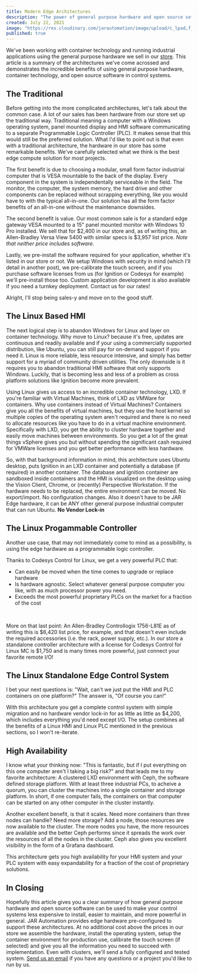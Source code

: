 ```yaml
---
title: Modern Edge Architectures
description: "The power of general purpose hardware and open source software"
created: July 22, 2021
image: "https://res.cloudinary.com/jarautomation/image/upload/c_lpad,f_auto,w_160,h_160/v1609275780/architectures/HA%20SCADA.png"
published: true
---
```


<script>
import JarImage from '$lib/components/JarImage.svelte'
import JarContainerMigration from '$lib/components/JarContainerMigration.svelte'
</script>

We've been working with container technology and running industrial applications using the general purpose hardware we sell in our [store](/store). This article is a summary of the architectures we've come acrossed and demonstrates the incredible benefits of using general purpose hardware, container technology, and open source software in control systems.

## The Traditional
Before getting into the more complicated architectures, let's talk about the common case. A lot of our sales has been hardware from our store set up the traditional way. Traditional meaning a computer with a Windows operating system, panel mounted display and HMI software communicating to a separate Programmable Logic Controller (PLC). It makes sense that this would still be the preferred solution. What I'd like to point out is that even with a traditional architecture, the hardware in our store has some remarkable benefits. We've carefully selected what we think is the best edge compute solution for most projects.

<JarImage aspect-ratio="1" basis="600px" color="transparent" src="https://res.cloudinary.com/jarautomation/image/upload/v1611504056/architectures/Traditional.png" lazy-src="https://res.cloudinary.com/jarautomation/image/upload/e_blur:1000,q_1,f_auto/v1611504056/architectures/Traditional.png" alt="Traditional Windows-based Standalone HMI"></JarImage>

The first benefit is due to choosing a modular, small form factor industrial computer that is VESA mountable to the back of the display. Every component in the system is independentally serviceable in the field. The monitor, the computer, the system memory, the hard drive and other components can be replaced without scrapping everything, like you would have to with the typical all-in-one. Our solution has all the form factor benefits of an all-in-one without the maintenance downsides.

The second benefit is value. Our most common sale is for a standard edge gateway VESA mounted to a 15" panel mounted monitor with Windows 10 Pro installed. We sell that for $2,400 in our store and, as of writing this, an Allen-Bradley Versa View 5400 with similar specs is $3,957 list price. *Note that neither price includes software.*

Lastly, we pre-install the software required for your application, whether it's listed in our store or not. We setup Windows with security in mind (which I'll detail in another post), we pre-calibrate the touch screen, and if you purchase software licenses from us (for Ignition or Codesys for example) we'll pre-install those too. Custom application development is also available if you need a turnkey deployment. Contact us for our rates!

Alright, I'll stop being sales-y and move on to the good stuff.

## The Linux Based HMI
The next logical step is to abandon Windows for Linux and layer on container technology. Why move to Linux? because it's free, updates are continuous and readily available and if your using a commercially supported distribution, like Ubuntu, you can still pay for on-demand support if you need it. Linux is more reliable, less resource intensive, and simply has better support for a myriad of community driven utilities. The only downside is it requires you to abandon traditional HMI software that only supports Windows. Luckily, that is becoming less and less of a problem as cross platform solutions like Ignition become more prevalent.

<JarImage aspect-ratio="1" basis="600px" color="transparent" src="https://res.cloudinary.com/jarautomation/image/upload/v1609269399/architectures/Standalone%20HMI.png" lazy-src="https://res.cloudinary.com/jarautomation/image/upload/e_blur:1000,q_1,f_auto/v1609269399/architectures/Standalone%20HMI.png" alt="Linux Programmable Controller"></JarImage>

Using Linux gives us access to an incredible container technology, LXD. If you're familiar with Virtual Machines, think of LXD as VMWare for containers. Why use containers instead of Virtual Machines? Containers give you all the benefits of virtual machines, but they use the host kernel so multiple copies of the operating system aren't required and there is no need to allocate resources like you have to do in a virtual machine environment. Specifically with LXD, you get the ability to cluster hardware together and easily move machines between environments. So you get a lot of the great things vSphere gives you but without spending the significant cash required for VMWare licenses and you get better performance with less hardware.

<JarContainerMigration></JarContainerMigration>

So, with that background information in mind, this architecture uses Ubuntu desktop, puts Ignition in an LXD container and potentially a database (if required) in another container. The database and ignition container are sandboxed inside containers and the HMI is visualized on the desktop using the Vision Client, Chrome, or (recently) Perspective Workstation. If the hardware needs to be replaced, the entire environment can be moved. No export/import. No configuration changes. Also it doesn't have to be JAR Edge hardware, it can be ANY other general purpose industrial computer that can run Ubuntu. **No Vendor Lock-in**

## The Linux Progammable Controller
Another use case, that may not immediately come to mind as a possibility, is using the edge hardware as a programmable logic controller. 

<JarImage aspect-ratio="2" basis="800px" color="transparent" src="https://res.cloudinary.com/jarautomation/image/upload/v1609268378/architectures/Standalone%20Control.png" lazy-src="https://res.cloudinary.com/jarautomation/image/upload/e_blur:1000,q_1,f_auto/v1609268378/architectures/Standalone%20Control.png" alt="Linux Programmable Controller"></JarImage>

Thanks to Codesys Control for Linux, we get a very powerful PLC that:

- Can easily be moved when the time comes to upgrade or replace hardware
- Is hardware agnostic. Select whatever general purpose computer you like, with as much processor power you need.
- Exceeds the most powerful proprietary PLCs on the market for a fraction of the cost

<br/>

More on that last point: An Allen-Bradley Controllogix 1756-L81E as of writing this is $6,420 list price, for example, and that doesn't even include the required accessories (i.e. the rack, power supply, etc.). In our store a standalone controller architecture with a license for Codesys Control for Linux MC is $1,750 and is many times more powerful, just connect your favorite remote I/O!

## The Linux Standalone Edge Control System

I bet your next questions is: "Wait, can't we just put the HMI and PLC containers on one platform?" The answer is, "Of course you can!"

<JarImage aspect-ratio="1.8" basis="1200px" color="transparent" src="https://res.cloudinary.com/jarautomation/image/upload/v1609271254/architectures/Standalone%20SCADA.png" lazy-src="https://res.cloudinary.com/jarautomation/image/upload/e_blur:1000,q_1,f_auto/v1609271254/architectures/Standalone%20SCADA.png" alt="Linux Programmable Controller"></JarImage>

With this architecture you get a complete control system with simple migration and no hardware vendor lock-in for as little as little as $4,200, which includes everything you'd need except I/O. The setup combines all the benefits of a Linux HMI and Linux PLC mentioned in the previous sections, so I won't re-iterate.

## High Availability

I know what your thinking now: "This is fantastic, but if I put everything on this one computer aren't I taking a big risk?" and that leads me to my favorite architecture: A clustered LXD environment with Ceph, the software defined storage platform. With at least three industrial PCs, to acheive a quorum, you can cluster the machines into a single container and storage platform. In short, if one computer fails, the containers on that computer can be started on any other computer in the cluster instantly.

<JarImage aspect-ratio="1.8" basis="1200px" color="transparent" src="https://res.cloudinary.com/jarautomation/image/upload/v1609275780/architectures/HA%20SCADA.png" lazy-src="https://res.cloudinary.com/jarautomation/image/upload/e_blur:1000,q_1,f_auto/v1609275780/architectures/HA%20SCADA.png" alt="Linux Programmable Controller"></JarImage>

Another excellent benefit, is that it scales. Need more containers than three nodes can handle? Need more storage? Add a node, those resources are now available to the cluster. The more nodes you have, the more resources are available and the better Ceph performs since it spreads the work over the resources of all the nodes in the cluster. Ceph also gives you excellent visibility in the form of a Grafana dashboard.

<JarImage aspect-ratio="1.8" basis="1200px" color="transparent" src="https://res.cloudinary.com/jarautomation/image/upload/v1611557670/architectures/Codesys%20Dashboard.png" lazy-src="https://res.cloudinary.com/jarautomation/image/upload/e_blur:1000,q_1,f_auto/v1611557670/architectures/Codesys%20Dashboard.png" alt="Linux Programmable Controller"></JarImage>

This architecture gets you high availability for your HMI system and your PLC system with easy expandability for a fraction of the cost of proprietary solutions.

## In Closing

Hopefully this article gives you a clear summary of how general purpose hardware and open source software can be used to make your control systems less expensive to install, easier to maintain, and more powerful in general. JAR Automation provides edge hardware pre-configured to support these architectures. At no additional cost above the prices in our store we assemble the hardware, install the operating system, setup the container environment for production use, calibrate the touch screen (if selected) and give you all the information you need to succeed with implementation. Even with clusters, we'll send a fully configured and tested system. [Send us an email](mailto:contact@jarautomation.io) if you have any questions or a project you'd like to run by us.